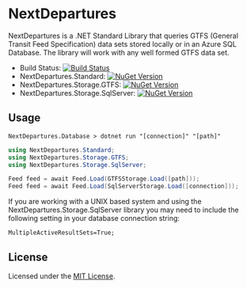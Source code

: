 # NextDepartures

NextDepartures is a .NET Standard Library that queries GTFS (General Transit Feed Specification) data sets stored locally or in an Azure SQL Database. The library will work with any well formed GTFS data set.

* Build Status: [![Build Status](https://philvessey.visualstudio.com/NextDepartures/_apis/build/status/philvessey.NextDepartures?branchName=master)](https://philvessey.visualstudio.com/NextDepartures/_build/latest?definitionId=2&branchName=master)
* NextDepartures.Standard: [![NuGet Version](https://img.shields.io/nuget/v/NextDepartures.Standard.svg?style=flat)](https://www.nuget.org/packages/NextDepartures.Standard/)
* NextDepartures.Storage.GTFS: [![NuGet Version](https://img.shields.io/nuget/v/NextDepartures.Storage.GTFS.svg?style=flat)](https://www.nuget.org/packages/NextDepartures.Storage.GTFS/)
* NextDepartures.Storage.SqlServer: [![NuGet Version](https://img.shields.io/nuget/v/NextDepartures.Storage.SqlServer.svg?style=flat)](https://www.nuget.org/packages/NextDepartures.Storage.SqlServer/)

## Usage

```
NextDepartures.Database > dotnet run "[connection]" "[path]"
```

```csharp
using NextDepartures.Standard;
using NextDepartures.Storage.GTFS;
using NextDepartures.Storage.SqlServer;

Feed feed = await Feed.Load(GTFSStorage.Load([path]));
Feed feed = await Feed.Load(SqlServerStorage.Load([connection]));
```

If you are working with a UNIX based system and using the NextDepartures.Storage.SqlServer library you may need to include the following setting in your database connection string:

```
MultipleActiveResultSets=True;
```

## License

Licensed under the [MIT License](./LICENSE).